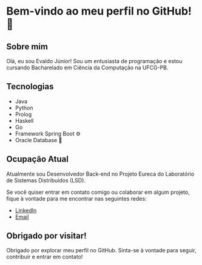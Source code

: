 # Bem-vindo ao meu perfil no GitHub! 👋

## Sobre mim

Olá, eu sou Evaldo Júnior! Sou um entusiasta de programação e estou cursando Bacharelado em Ciência da Computação na UFCG-PB. 

## Tecnologias

- Java 
- Python 
- Prolog 
- Haskell 
- Go
- Framework Spring Boot :gear:
- Oracle Database :floppy_disk:

## Ocupação Atual

Atualmente sou Desenvolvedor Back-end no Projeto Eureca do Laboratório de Sistemas Distribuídos (LSD).

Se você quiser entrar em contato comigo ou colaborar em algum projeto, fique à vontade para me encontrar nas seguintes redes:

- [LinkedIn](https://br.linkedin.com/in/franciscoa-dantas)
- [Email](mailto:evaldo.brito.junior@ccc.ufcg.edu.br)

## Obrigado por visitar!

Obrigado por explorar meu perfil no GitHub. Sinta-se à vontade para seguir, contribuir e entrar em contato!

<!--
**EvaldoBritoJunior/EvaldoBritoJunior** is a ✨ _special_ ✨ repository because its `README.md` (this file) appears on your GitHub profile.

Here are some ideas to get you started:

- 🔭 I’m currently working on ...
- 🌱 I’m currently learning ...
- 👯 I’m looking to collaborate on ...
- 🤔 I’m looking for help with ...
- 💬 Ask me about ...
- 📫 How to reach me: ...
- 😄 Pronouns: ...
- ⚡ Fun fact: ...
-->
